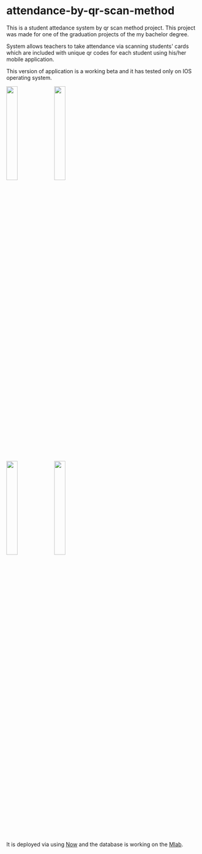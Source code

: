 # attendance-by-qr-scan-method
This is a student attedance system by qr scan method project. 
This project was made for one of the graduation projects of the my bachelor degree.

System allows teachers to take attendance via scanning students' cards which are included with unique qr codes for each student
using his/her mobile application. 

This version of application is a working beta and it has tested only on IOS operating system.

<div>
  <img src="https://github.com/emirokanisildar/attendance-by-qr-scan-method/blob/master/screenshots/photo5942899621766474288.jpg" width="24%"height="25%"/>    
  <img src="https://github.com/emirokanisildar/attendance-by-qr-scan-method/blob/master/screenshots/photo5942899621766474284.jpg" width="24%"height="25%"/>
</div>
<div>
  <img src="https://github.com/emirokanisildar/attendance-by-qr-scan-method/blob/master/screenshots/photo5942899621766474278.jpg" width="24%" height="25%"/>
  <img src="https://github.com/emirokanisildar/attendance-by-qr-scan-method/blob/master/screenshots/photo349817437.png" width="24%" height="25%"/>
</div>



It is deployed via using <a href="https://zeit.co/now">Now</a> and the database is working on the <a href="https://mlab.com">Mlab</a>.
  
